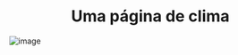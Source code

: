 <h1 align="center"> Uma página de clima </h1>


![image](https://user-images.githubusercontent.com/103122284/235719684-a4f10abf-dc87-4b4d-9b6c-09ecbe25b956.png)




